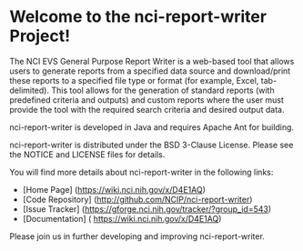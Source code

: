 Welcome to the nci-report-writer Project!
==============================

The NCI EVS General Purpose Report Writer is a web-based tool that allows users to generate reports from a 
specified data source and download/print these reports to a specified file type or format (for example, Excel, tab-delimited).
This tool allows for the generation of standard reports (with predefined criteria and outputs) and 
custom reports where the user must provide the tool with the required search criteria and desired output data.

nci-report-writer is developed in Java and requires Apache Ant for building.

nci-report-writer is distributed under the BSD 3-Clause License.
Please see the NOTICE and LICENSE files for details.

You will find more details about nci-report-writer in the following links:

 * [Home Page] (https://wiki.nci.nih.gov/x/D4E1AQ)
 * [Code Repository] (http://github.com/NCIP/nci-report-writer)
 * [Issue Tracker] (https://gforge.nci.nih.gov/tracker/?group_id=543)
 * [Documentation] ( 	https://wiki.nci.nih.gov/x/D4E1AQ)
  
Please join us in further developing and improving nci-report-writer.
